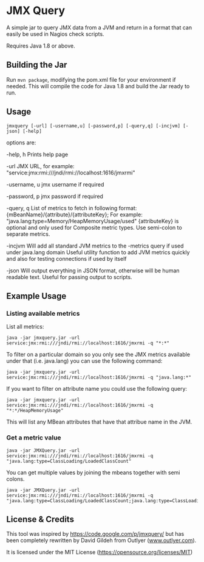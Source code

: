 JMX Query
=========

A simple jar to query JMX data from a JVM and return in a format that can easily be used in Nagios check scripts.

Requires Java 1.8 or above.


Building the Jar
----------------

Run `mvn package`, modifying the pom.xml file for your environment if needed. This will compile the code for Java 1.8 and build the Jar ready to run.

Usage
------

```
jmxquery [-url] [-username,u] [-password,p] [-query,q] [-incjvm] [-json] [-help]
```

options are:

-help, h
	Prints help page
	
-url 
	JMX URL, for example: "service:jmx:rmi:///jndi/rmi://localhost:1616/jmxrmi"
	
-username, u
	jmx username if required
	
-password, p
	jmx password if required

-query, q
        List of metrics to fetch in following format: {mBeanName}/{attribute}/{attributeKey};
        For example: "java.lang:type=Memory/HeapMemoryUsage/used"
        {attributeKey} is optional and only used for Composite metric types. 
        Use semi-colon to separate metrics.

-incjvm
        Will add all standard JVM metrics to the -metrics query if used under java.lang domain
        Useful utility function to add JVM metrics quickly and also for testing connections if
        used by itself

-json
        Will output everything in JSON format, otherwise will be human readable text. Useful
        for passing output to scripts.

Example Usage
-------------

### Listing available metrics

List all metrics:

```
java -jar jmxquery.jar -url service:jmx:rmi:///jndi/rmi://localhost:1616/jmxrmi -q "*:*"
```

To filter on a particular domain so you only see the JMX metrics available under that (i.e. java.lang) you can use the following command:

```
java -jar jmxquery.jar -url service:jmx:rmi:///jndi/rmi://localhost:1616/jmxrmi -q "java.lang:*"
```

If you want to filter on attribute name you could use the following query:

```
java -jar jmxquery.jar -url service:jmx:rmi:///jndi/rmi://localhost:1616/jmxrmi -q "*:*/HeapMemoryUsage"
```

This will list any MBean attributes that have that attribue name in the JVM.

### Get a metric value

```
java -jar JMXQuery.jar -url service:jmx:rmi:///jndi/rmi://localhost:1616/jmxrmi -q "java.lang:type=ClassLoading/LoadedClassCount"
```

You can get multiple values by joining the mbeans together with semi colons.

```
java -jar JMXQuery.jar -url service:jmx:rmi:///jndi/rmi://localhost:1616/jmxrmi -q "java.lang:type=ClassLoading/LoadedClassCount;java.lang:type=ClassLoading/UnloadedClassCount"
```

License & Credits
-----------------

This tool was inspired by https://code.google.com/p/jmxquery/ but has been completely rewritten by David Gildeh from Outlyer (www.outlyer.com).

It is licensed under the MIT License (https://opensource.org/licenses/MIT)
